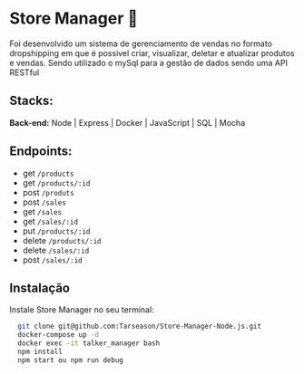 # Store Manager 👺
  Foi desenvolvido um sistema de gerenciamento de vendas no formato dropshipping em que é possivel criar, visualizar, deletar e atualizar produtos e vendas. Sendo utilizado o mySql para a gestão de dados sendo uma API RESTful
## Stacks:
**Back-end:** Node | Express | Docker | JavaScript | SQL | Mocha
## Endpoints:
- get `/products`
- get `/products/:id`
- post `/produts`
- post `/sales`
- get `/sales`
- get `/sales/:id`
- put `/products/:id`
- delete `/products/:id`
- delete `/sales/:id`
- post `/sales/:id`
## Instalação
Instale Store Manager no seu terminal:
```bash
  git clone git@github.com:Tarseason/Store-Manager-Node.js.git
  docker-compose up -d
  docker exec -it talker_manager bash
  npm install
  npm start ou npm run debug
```
